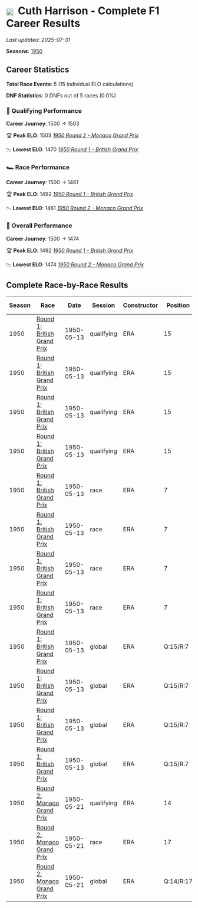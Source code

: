 # <img src="https://upload.wikimedia.org/wikipedia/commons/thumb/8/83/Flag_of_the_United_Kingdom_%283-5%29.svg/512px-Flag_of_the_United_Kingdom_%283-5%29.svg.png?20250726143817" alt="United Kingdom" width="20" height="auto" style="vertical-align: middle; margin-right: 5px;" onerror="this.outerHTML='🇬🇧'; this.style.marginRight='5px';"/> Cuth Harrison - Complete F1 Career Results

*Last updated: 2025-07-31*

**Seasons**: [1950](../seasons/1950-season-report)

## Career Statistics

**Total Race Events**: 5 (15 individual ELO calculations)

**DNF Statistics**: 0 DNFs out of 5 races (0.0%)

### 🏁 Qualifying Performance
**Career Journey**: 1500 → 1503

🏆 **Peak ELO**: 1503
   *[1950 Round 2 - Monaco Grand Prix](../seasons/1950-season-report#round-2-monaco-grand-prix)*

📉 **Lowest ELO**: 1470
   *[1950 Round 1 - British Grand Prix](../seasons/1950-season-report#round-1-british-grand-prix)*

### 🏎️ Race Performance
**Career Journey**: 1500 → 1461

🏆 **Peak ELO**: 1492
   *[1950 Round 1 - British Grand Prix](../seasons/1950-season-report#round-1-british-grand-prix)*

📉 **Lowest ELO**: 1461
   *[1950 Round 2 - Monaco Grand Prix](../seasons/1950-season-report#round-2-monaco-grand-prix)*

### 🌟 Overall Performance
**Career Journey**: 1500 → 1474

🏆 **Peak ELO**: 1492
   *[1950 Round 1 - British Grand Prix](../seasons/1950-season-report#round-1-british-grand-prix)*

📉 **Lowest ELO**: 1474
   *[1950 Round 2 - Monaco Grand Prix](../seasons/1950-season-report#round-2-monaco-grand-prix)*


## Complete Race-by-Race Results

| Season | Race | Date | Session | Constructor | Position | Starting ELO | ELO Change | Final ELO | Teammate |
|--------|------|------|---------|-------------|----------|--------------|------------|-----------|----------|
| 1950 | [Round 1: British Grand Prix](../seasons/1950-season-report#round-1-british-grand-prix) | 1950-05-13 | qualifying | ERA | 15 | 1500 | -8 | 1492 | [<img src="https://upload.wikimedia.org/wikipedia/commons/thumb/8/83/Flag_of_the_United_Kingdom_%283-5%29.svg/512px-Flag_of_the_United_Kingdom_%283-5%29.svg.png?20250726143817" alt="United Kingdom" width="20" height="auto" style="vertical-align: middle; margin-right: 5px;" onerror="this.outerHTML='🇬🇧'; this.style.marginRight='5px';"/> Bob Gerard](bob-gerard) |
| 1950 | [Round 1: British Grand Prix](../seasons/1950-season-report#round-1-british-grand-prix) | 1950-05-13 | qualifying | ERA | 15 | 1492 | -8 | 1484 | [<img src="https://upload.wikimedia.org/wikipedia/commons/thumb/8/83/Flag_of_the_United_Kingdom_%283-5%29.svg/512px-Flag_of_the_United_Kingdom_%283-5%29.svg.png?20250726143817" alt="United Kingdom" width="20" height="auto" style="vertical-align: middle; margin-right: 5px;" onerror="this.outerHTML='🇬🇧'; this.style.marginRight='5px';"/> Tony Rolt](tony-rolt) |
| 1950 | [Round 1: British Grand Prix](../seasons/1950-season-report#round-1-british-grand-prix) | 1950-05-13 | qualifying | ERA | 15 | 1484 | -7 | 1477 | [<img src="https://upload.wikimedia.org/wikipedia/commons/thumb/8/83/Flag_of_the_United_Kingdom_%283-5%29.svg/512px-Flag_of_the_United_Kingdom_%283-5%29.svg.png?20250726143817" alt="United Kingdom" width="20" height="auto" style="vertical-align: middle; margin-right: 5px;" onerror="this.outerHTML='🇬🇧'; this.style.marginRight='5px';"/> Peter Walker](peter-walker) |
| 1950 | [Round 1: British Grand Prix](../seasons/1950-season-report#round-1-british-grand-prix) | 1950-05-13 | qualifying | ERA | 15 | 1477 | -7 | 1470 | [<img src="https://upload.wikimedia.org/wikipedia/commons/thumb/8/83/Flag_of_the_United_Kingdom_%283-5%29.svg/512px-Flag_of_the_United_Kingdom_%283-5%29.svg.png?20250726143817" alt="United Kingdom" width="20" height="auto" style="vertical-align: middle; margin-right: 5px;" onerror="this.outerHTML='🇬🇧'; this.style.marginRight='5px';"/> Leslie Johnson](leslie-johnson) |
| 1950 | [Round 1: British Grand Prix](../seasons/1950-season-report#round-1-british-grand-prix) | 1950-05-13 | race | ERA | 7 | 1500 | -8 | 1492 | [<img src="https://upload.wikimedia.org/wikipedia/commons/thumb/8/83/Flag_of_the_United_Kingdom_%283-5%29.svg/512px-Flag_of_the_United_Kingdom_%283-5%29.svg.png?20250726143817" alt="United Kingdom" width="20" height="auto" style="vertical-align: middle; margin-right: 5px;" onerror="this.outerHTML='🇬🇧'; this.style.marginRight='5px';"/> Bob Gerard](bob-gerard) |
| 1950 | [Round 1: British Grand Prix](../seasons/1950-season-report#round-1-british-grand-prix) | 1950-05-13 | race | ERA | 7 | 1492 | N/A | 1492 | [<img src="https://upload.wikimedia.org/wikipedia/commons/thumb/8/83/Flag_of_the_United_Kingdom_%283-5%29.svg/512px-Flag_of_the_United_Kingdom_%283-5%29.svg.png?20250726143817" alt="United Kingdom" width="20" height="auto" style="vertical-align: middle; margin-right: 5px;" onerror="this.outerHTML='🇬🇧'; this.style.marginRight='5px';"/> Tony Rolt](tony-rolt) |
| 1950 | [Round 1: British Grand Prix](../seasons/1950-season-report#round-1-british-grand-prix) | 1950-05-13 | race | ERA | 7 | 1492 | N/A | 1492 | [<img src="https://upload.wikimedia.org/wikipedia/commons/thumb/8/83/Flag_of_the_United_Kingdom_%283-5%29.svg/512px-Flag_of_the_United_Kingdom_%283-5%29.svg.png?20250726143817" alt="United Kingdom" width="20" height="auto" style="vertical-align: middle; margin-right: 5px;" onerror="this.outerHTML='🇬🇧'; this.style.marginRight='5px';"/> Peter Walker](peter-walker) |
| 1950 | [Round 1: British Grand Prix](../seasons/1950-season-report#round-1-british-grand-prix) | 1950-05-13 | race | ERA | 7 | 1492 | N/A | 1492 | [<img src="https://upload.wikimedia.org/wikipedia/commons/thumb/8/83/Flag_of_the_United_Kingdom_%283-5%29.svg/512px-Flag_of_the_United_Kingdom_%283-5%29.svg.png?20250726143817" alt="United Kingdom" width="20" height="auto" style="vertical-align: middle; margin-right: 5px;" onerror="this.outerHTML='🇬🇧'; this.style.marginRight='5px';"/> Leslie Johnson](leslie-johnson) |
| 1950 | [Round 1: British Grand Prix](../seasons/1950-season-report#round-1-british-grand-prix) | 1950-05-13 | global | ERA | Q:15/R:7 | 1500 | -8 | 1492 | [<img src="https://upload.wikimedia.org/wikipedia/commons/thumb/8/83/Flag_of_the_United_Kingdom_%283-5%29.svg/512px-Flag_of_the_United_Kingdom_%283-5%29.svg.png?20250726143817" alt="United Kingdom" width="20" height="auto" style="vertical-align: middle; margin-right: 5px;" onerror="this.outerHTML='🇬🇧'; this.style.marginRight='5px';"/> Bob Gerard](bob-gerard) |
| 1950 | [Round 1: British Grand Prix](../seasons/1950-season-report#round-1-british-grand-prix) | 1950-05-13 | global | ERA | Q:15/R:7 | 1492 | -2 | 1490 | [<img src="https://upload.wikimedia.org/wikipedia/commons/thumb/8/83/Flag_of_the_United_Kingdom_%283-5%29.svg/512px-Flag_of_the_United_Kingdom_%283-5%29.svg.png?20250726143817" alt="United Kingdom" width="20" height="auto" style="vertical-align: middle; margin-right: 5px;" onerror="this.outerHTML='🇬🇧'; this.style.marginRight='5px';"/> Tony Rolt](tony-rolt) |
| 1950 | [Round 1: British Grand Prix](../seasons/1950-season-report#round-1-british-grand-prix) | 1950-05-13 | global | ERA | Q:15/R:7 | 1490 | -2 | 1488 | [<img src="https://upload.wikimedia.org/wikipedia/commons/thumb/8/83/Flag_of_the_United_Kingdom_%283-5%29.svg/512px-Flag_of_the_United_Kingdom_%283-5%29.svg.png?20250726143817" alt="United Kingdom" width="20" height="auto" style="vertical-align: middle; margin-right: 5px;" onerror="this.outerHTML='🇬🇧'; this.style.marginRight='5px';"/> Peter Walker](peter-walker) |
| 1950 | [Round 1: British Grand Prix](../seasons/1950-season-report#round-1-british-grand-prix) | 1950-05-13 | global | ERA | Q:15/R:7 | 1488 | -2 | 1485 | [<img src="https://upload.wikimedia.org/wikipedia/commons/thumb/8/83/Flag_of_the_United_Kingdom_%283-5%29.svg/512px-Flag_of_the_United_Kingdom_%283-5%29.svg.png?20250726143817" alt="United Kingdom" width="20" height="auto" style="vertical-align: middle; margin-right: 5px;" onerror="this.outerHTML='🇬🇧'; this.style.marginRight='5px';"/> Leslie Johnson](leslie-johnson) |
| 1950 | [Round 2: Monaco Grand Prix](../seasons/1950-season-report#round-2-monaco-grand-prix) | 1950-05-21 | qualifying | ERA | 14 | 1470 | +33 | 1503 | [<img src="https://upload.wikimedia.org/wikipedia/commons/thumb/8/83/Flag_of_the_United_Kingdom_%283-5%29.svg/512px-Flag_of_the_United_Kingdom_%283-5%29.svg.png?20250726143817" alt="United Kingdom" width="20" height="auto" style="vertical-align: middle; margin-right: 5px;" onerror="this.outerHTML='🇬🇧'; this.style.marginRight='5px';"/> Bob Gerard](bob-gerard) |
| 1950 | [Round 2: Monaco Grand Prix](../seasons/1950-season-report#round-2-monaco-grand-prix) | 1950-05-21 | race | ERA | 17 | 1492 | -31 | 1461 | [<img src="https://upload.wikimedia.org/wikipedia/commons/thumb/8/83/Flag_of_the_United_Kingdom_%283-5%29.svg/512px-Flag_of_the_United_Kingdom_%283-5%29.svg.png?20250726143817" alt="United Kingdom" width="20" height="auto" style="vertical-align: middle; margin-right: 5px;" onerror="this.outerHTML='🇬🇧'; this.style.marginRight='5px';"/> Bob Gerard](bob-gerard) |
| 1950 | [Round 2: Monaco Grand Prix](../seasons/1950-season-report#round-2-monaco-grand-prix) | 1950-05-21 | global | ERA | Q:14/R:17 | 1485 | -12 | 1474 | [<img src="https://upload.wikimedia.org/wikipedia/commons/thumb/8/83/Flag_of_the_United_Kingdom_%283-5%29.svg/512px-Flag_of_the_United_Kingdom_%283-5%29.svg.png?20250726143817" alt="United Kingdom" width="20" height="auto" style="vertical-align: middle; margin-right: 5px;" onerror="this.outerHTML='🇬🇧'; this.style.marginRight='5px';"/> Bob Gerard](bob-gerard) |
